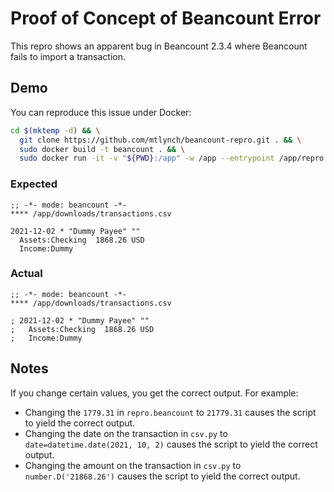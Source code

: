 # Proof of Concept of Beancount Error

This repro shows an apparent bug in Beancount 2.3.4 where Beancount fails to import a transaction.

## Demo

You can reproduce this issue under Docker:

```bash
cd $(mktemp -d) && \
  git clone https://github.com/mtlynch/beancount-repro.git . && \
  sudo docker build -t beancount . && \
  sudo docker run -it -v "${PWD}:/app" -w /app --entrypoint /app/repro beancount
```

### Expected

```text
;; -*- mode: beancount -*-
**** /app/downloads/transactions.csv

2021-12-02 * "Dummy Payee" ""
  Assets:Checking  1868.26 USD
  Income:Dummy
```

### Actual

```text
;; -*- mode: beancount -*-
**** /app/downloads/transactions.csv

; 2021-12-02 * "Dummy Payee" ""
;   Assets:Checking  1868.26 USD
;   Income:Dummy
```

## Notes

If you change certain values, you get the correct output. For example:

* Changing the `1779.31` in `repro.beancount` to `21779.31` causes the script to yield the correct output.
* Changing the date on the transaction in `csv.py` to `date=datetime.date(2021, 10, 2)` causes the script to yield the correct output.
* Changing the amount on the transaction in `csv.py` to `number.D('21868.26')` causes the script to yield the correct output.
